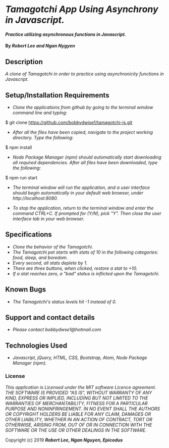 # _Tamagotchi App Using Asynchrony in Javascript._

#### _Practice utilizing asynchronous functions in Javascript._

#### By _**Robert Lee and Ngan Nygyen**_

## Description

_A clone of Tamagotchi in order to practice using asynchronicity functions in Javascript._

## Setup/Installation Requirements

* _Clone the applications from github by going to the terminal window command line and typing:_

$ git clone https://github.com/bobbydwise1/tamagotchi-js.git

* _After all the files have been copied, navigate to the project working directory.  Type the following:_

$ npm install

* _Node Package Manager (npm) should automatically start downloading all required dependencies.  After all files have been downloaded, type the following:_

$ npm run start

* _The terminal window will run the application, and a user interface should begin automatically in your default web browser, under http://localhost:8080._

* _To stop the application, return to the terminal window and enter the command CTRL+C.  If prompted for (Y/N), pick "Y".  Then close the user interface tab in your web browser._

## Specifications

* _Clone the behavior of the Tamagotchi._
* _The Tamagotchi pet starts with stats of 10 in the following categories:  food, sleep, and boredom._
* _Every second, all stats deplete by 1._
* _There are three buttons, when clicked, restore a stat to +10._
* _If a stat reaches zero, a "bad" status is inflicted upon the Tamagotchi._

## Known Bugs

* _The Tamagotchi's status levels hit -1 instead of 0._

## Support and contact details

* _Please contact bobbydwse1@hotmail.com_

## Technologies Used

* _Javascript, jQuery, HTML, CSS, Bootstrap, Atom, Node Package Manager (npm)._

### License

*This application is Licensed under the MIT software Licence agreement. THE SOFTWARE IS PROVIDED "AS IS", WITHOUT WARRANTY OF ANY KIND, EXPRESS OR IMPLIED, INCLUDING BUT NOT LIMITED TO THE WARRANTIES OF MERCHANTABILITY, FITNESS FOR A PARTICULAR PURPOSE AND NONINFRINGEMENT. IN NO EVENT SHALL THE AUTHORS OR COPYRIGHT HOLDERS BE LIABLE FOR ANY CLAIM, DAMAGES OR OTHER LIABILITY, WHETHER IN AN ACTION OF CONTRACT, TORT OR OTHERWISE, ARISING FROM, OUT OF OR IN CONNECTION WITH THE SOFTWARE OR THE USE OR OTHER DEALINGS IN THE SOFTWARE.*

Copyright (c) 2019 **_Robert Lee, Ngan Nguyen, Epicodus_**
